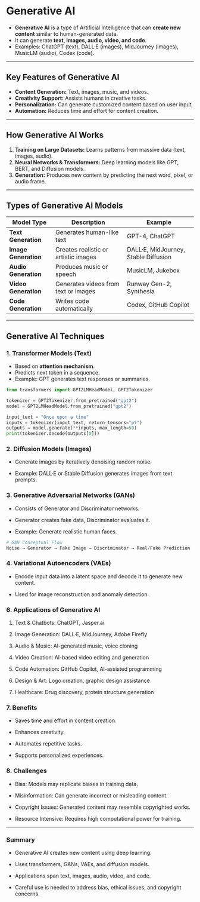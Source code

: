 # Generative AI

- **Generative AI** is a type of Artificial Intelligence that can **create new content** similar to human-generated data.  
- It can generate **text, images, audio, video, and code**.  
- Examples: ChatGPT (text), DALL·E (images), MidJourney (images), MusicLM (audio), Codex (code).  

---

## Key Features of Generative AI
- **Content Generation:** Text, images, music, and videos.  
- **Creativity Support:** Assists humans in creative tasks.  
- **Personalization:** Can generate customized content based on user input.  
- **Automation:** Reduces time and effort for content creation.

---

## How Generative AI Works

1. **Training on Large Datasets:** Learns patterns from massive data (text, images, audio).  
2. **Neural Networks & Transformers:** Deep learning models like GPT, BERT, and Diffusion models.  
3. **Generation:** Produces new content by predicting the next word, pixel, or audio frame.

---

## Types of Generative AI Models

| Model Type | Description | Example |
|------------|------------|---------|
| **Text Generation** | Generates human-like text | GPT-4, ChatGPT |
| **Image Generation** | Creates realistic or artistic images | DALL·E, MidJourney, Stable Diffusion |
| **Audio Generation** | Produces music or speech | MusicLM, Jukebox |
| **Video Generation** | Generates videos from text or images | Runway Gen-2, Synthesia |
| **Code Generation** | Writes code automatically | Codex, GitHub Copilot |

---

## Generative AI Techniques

### 1. Transformer Models (Text)
- Based on **attention mechanism**.  
- Predicts next token in a sequence.  
- Example: GPT generates text responses or summaries.

```python
from transformers import GPT2LMHeadModel, GPT2Tokenizer

tokenizer = GPT2Tokenizer.from_pretrained("gpt2")
model = GPT2LMHeadModel.from_pretrained("gpt2")

input_text = "Once upon a time"
inputs = tokenizer(input_text, return_tensors="pt")
outputs = model.generate(**inputs, max_length=50)
print(tokenizer.decode(outputs[0]))
```

### 2. Diffusion Models (Images)

- Generate images by iteratively denoising random noise.

- Example: DALL·E or Stable Diffusion generates images from text prompts.

### 3. Generative Adversarial Networks (GANs)

- Consists of Generator and Discriminator networks.

- Generator creates fake data, Discriminator evaluates it.

- Example: Generate realistic human faces.

```python
# GAN Conceptual Flow
Noise → Generator → Fake Image → Discriminator → Real/Fake Prediction
```

### 4. Variational Autoencoders (VAEs)

- Encode input data into a latent space and decode it to generate new content.

- Used for image reconstruction and anomaly detection.

### 6. Applications of Generative AI

1. Text & Chatbots: ChatGPT, Jasper.ai

2. Image Generation: DALL·E, MidJourney, Adobe Firefly

3. Audio & Music: AI-generated music, voice cloning

4. Video Creation: AI-based video editing and generation

5. Code Automation: GitHub Copilot, AI-assisted programming

6. Design & Art: Logo creation, graphic design assistance

7. Healthcare: Drug discovery, protein structure generation

### 7. Benefits

- Saves time and effort in content creation.

- Enhances creativity.

- Automates repetitive tasks.

- Supports personalized experiences.

### 8. Challenges

- Bias: Models may replicate biases in training data.

- Misinformation: Can generate incorrect or misleading content.

- Copyright Issues: Generated content may resemble copyrighted works.

- Resource Intensive: Requires high computational power for training.

---

### Summary

- Generative AI creates new content using deep learning.

- Uses transformers, GANs, VAEs, and diffusion models.

- Applications span text, images, audio, video, and code.

- Careful use is needed to address bias, ethical issues, and copyright concerns.

